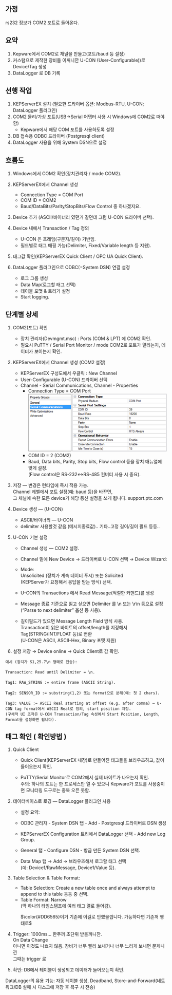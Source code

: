 ## 가정

rs232 정보가 COM2 포트로 들어온다.

## 요약

1. Kepware에서 COM2로 채널을 만들고(포트/baud 등 설정)
2. 커스텀으로 제작한 장비들 이꺼니깐 U-CON (User-Configurable))로 Device/Tag 생성
3. DataLogger 로 DB 기록

## 선행 작업

1. KEPServerEX 설치 (필요한 드라이버 옵션: Modbus-RTU, U-CON; DataLogger 플러그인)
2. COM2 물리/가상 포트(USB→Serial 어댑터 사용 시 Windows에 COM2로 떠야 함)
   - Kepware에서 해당 COM 포트를 사용하도록 설정
3. DB 접속용 ODBC 드라이버 (Postgresql client)
4. DataLogger 사용을 위해 System DSN으로 설정

## 흐름도

1. Windows에서 COM2 확인(장치관리자 / mode COM2).

2. KEPServerEX에서 Channel 생성
   - Connection Type = COM Port
   - COM ID = COM2
   - Baud/DataBits/Parity/StopBits/Flow Control 중 하나겠지요.
3. Device 추가 (ASCII/바이너리 였던거 같던데 그럼 U-CON 드라이버 선택).
4. Device 내에서 Transaction / Tag 정의
   - U-CON 은 프레임(구분자/길이) 기반임.
   - 필드별로 태그 매핑 가능(Delimiter, Fixed/Variable length 등 지원).
5. 태그값 확인(KEPServerEX Quick Client / OPC UA Quick Client).
6. DataLogger 플러그인으로 ODBC(=System DSN) 연결 설정
   - 로그 그룹 생성
   - Data Map(로그할 태그 선택)
   - 테이블 포맷 & 트리거 설정
   - Start logging.

## 단계별 상세

1. COM2(포트) 확인

   - 장치 관리자(Devmgmt.msc) : Ports (COM & LPT) 에 COM2 확인.
   - 필요시 PuTTY / Serial Port Monitor / mode COM2로 포트가 열리는지, 데이터가 보이는지 확인.

2. KEPServerEX에서 Channel 생성 (COM2 설정)
   - KEPServerEX 구성도에서 우클릭 : New Channel
   - User-Configurable (U-CON) 드라이버 선택
   - Channel - Serial Communications, Channel - Properties
     - Connection Type = COM Port <br />
       ![image](./use_to_img/sample1.png)
     - COM ID = 2 (COM2)
     - Baud, Data bits, Parity, Stop bits, Flow control 등을 장치 매뉴얼에 맞게 설정. <br/>
       (Flow control은 RS-232↔RS-485 컨버터 사용 시 중요).
3. 저장 — 변경은 런타임에 즉시 적용 가능.<br/>
   Channel 레벨에서 포트 설정(예: baud 등)을 바꾸면,<br/>
   그 채널에 속한 모든 device가 해당 통신 설정을 쓰게 됩니다.
   support.ptc.com

4. Device 생성 — (U-CON)
   - ASCII/바이너리 — U-CON
   - delimiter 사용할것 같음.(메시지종료값).. 기타..고정 길이/길이 필드 등등..
5. U-CON 기본 설정

   - Channel 생성 — COM2 설정.
   - Channel 밑에 New Device → 드라이버로 U-CON 선택 → Device Wizard:
   - Mode: <br />
     Unsolicited (장치가 계속 데이터 푸시) 또는 Solicited <br />
     (KEPServer가 요청해서 응답을 받는 방식) 선택.

   - U-CON의 Transactions 에서 Read Message(적절한 커맨드)를 생성
   - Message 종료 기준으로 읽고 싶으면 Delimiter 를 \n 또는 \r\n 등으로 설정<br />
     (“Parse to next delimiter” 옵션 등 사용).
   - 길이필드가 있으면 Message Length Field 방식 사용. <br />
     Transaction이 읽은 바이트의 offset/length를 지정해서 Tag(STRING/INT/FLOAT 등)로 변환<br />
     (U-CON은 ASCII, ASCII-Hex, Binary 포맷 지원)

6. 설정 저장 → Device online → Quick Client로 값 확인.

```
예시 (장치가 S1,25.7\n 형태로 전송):

Transaction: Read until Delimiter = \n.

Tag1: RAW_STRING := entire frame (ASCII String).

Tag2: SENSOR_ID := substring(1,2) 또는 format으로 분해(예: 첫 2 chars).

Tag3: VALUE := ASCII Real starting at offset (e.g. after comma) — U-CON tag format에서 ASCII Real로 정의, start position 지정.
(구체적 UI 조작은 U-CON Transaction/Tag 속성에서 Start Position, Length, Format을 설정하면 됩니다).
```

## 태그 확인 ( 확인방법 )

1. Quick Client

   - Quick Client(KEPServerEX 내장)로 만들어진 태그들을 브라우즈하고, 값이 들어오는지 확인.

   - PuTTY/Serial Monitor로 COM2에서 실제 바이트가 나오는지 확인. <br />
     주의: 하나의 포트는 한 프로세스만 열 수 있으니 Kepware가 포트를 사용중이면 모니터링 도구로는 중복 오픈 못함.

2. 데이터베이스로 로깅 — DataLogger 플러그인 사용

   - 설정 요약:

   - ODBC 관리자 - System DSN 탭 - Add - Postgresql 드라이버로 DSN 생성
   - KEPServerEX Configuration 트리에서 DataLogger 선택 - Add new Log Group.
   - General 탭 - Configure DSN - 방금 만든 System DSN 선택.

   - Data Map 탭 → Add → 브라우즈해서 로그할 태그 선택<br />
     (예: Device1/RawMessage, Device1/Value 등).

3. Table Selection & Table Format:

   - Table Selection: Create a new table once and always attempt to append to this table 등등 중 선택.
   - Table Format: Narrow <br />
     (딱 하나의 타임스탬프에 여러 태그 열로 들어감). <br />
     <p>$\color{#DD6565}이거 기존에 이걸로 안했을껍니다. 가능하다면 기존꺼 행태로$</p>

4. Trigger: 1000ms... 한주꺼 초단위 받을꺼니깐.<br />
   On Data Change<br />
   아니면 이것도 나쁘지 않음. 장비가 너무 빨리 보내거나 너무 느리게 보내면 문제니깐 <br />
   그때는 trigger 로

5. 확인: DB에서 테이블이 생성되고 데이터가 들어오는지 확인.

DataLogger의 유용 기능: 자동 테이블 생성, Deadband, Store-and-Forward(네트워크/DB 실패 시 디스크에 저장 후 복구 시 전송)
